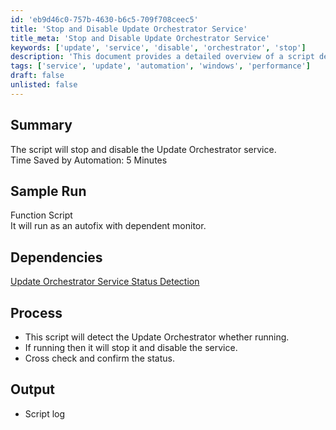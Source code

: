 ```yaml
---
id: 'eb9d46c0-757b-4630-b6c5-709f708ceec5'
title: 'Stop and Disable Update Orchestrator Service'
title_meta: 'Stop and Disable Update Orchestrator Service'
keywords: ['update', 'service', 'disable', 'orchestrator', 'stop']
description: 'This document provides a detailed overview of a script designed to stop and disable the Update Orchestrator service, including its dependencies, process, and expected output. The automation saves approximately 5 minutes of manual effort.'
tags: ['service', 'update', 'automation', 'windows', 'performance']
draft: false
unlisted: false
---
```

## Summary

The script will stop and disable the Update Orchestrator service.  
Time Saved by Automation: 5 Minutes  

## Sample Run

Function Script  
It will run as an autofix with dependent monitor.  

## Dependencies

[Update Orchestrator Service Status Detection](https://proval.itglue.com/DOC-5078775-7909077)  

## Process

- This script will detect the Update Orchestrator whether running.
- If running then it will stop it and disable the service.
- Cross check and confirm the status.

## Output

- Script log







